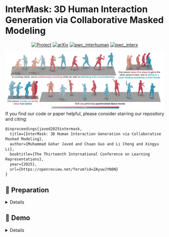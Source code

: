# InterMask: 3D Human Interaction Generation via Collaborative Masked Modeling

 <p align="center">
    <a href="https://gohar-malik.github.io/intermask/"><img alt="Project" src="https://img.shields.io/badge/-Project%20Page-lightgrey?logo=Google%20Chrome&color=informational&logoColor=white"></a>
    <a href="https://arxiv.org/abs/2410.10010"><img alt="arXiv" src="https://img.shields.io/badge/arXiv-2410.10010-b31b1b.svg"></a>
    <a href="https://paperswithcode.com/sota/motion-synthesis-on-interhuman?p=intermask-3d-human-interaction-generation-via"><img alt="pwc_interhuman" src="https://img.shields.io/endpoint.svg?url=https://paperswithcode.com/badge/intermask-3d-human-interaction-generation-via/motion-synthesis-on-interhuman"></a>
   <a href="https://paperswithcode.com/sota/motion-synthesis-on-inter-x?p=intermask-3d-human-interaction-generation-via"><img alt="pwc_interx" src="https://img.shields.io/endpoint.svg?url=https://paperswithcode.com/badge/intermask-3d-human-interaction-generation-via/motion-synthesis-on-inter-x"></a>
  </p>

![teaser_image](assets/teaser.jpg)
If you find our code or paper helpful, please consider starring our repository and citing:
```
@inproceedings{javed2025intermask,
  title={InterMask: 3D Human Interaction Generation via Collaborative Masked Modeling},
  author={Muhammad Gohar Javed and Chuan Guo and Li Cheng and Xingyu Li},
  booktitle={The Thirteenth International Conference on Learning Representations},
  year={2025},
  url={https://openreview.net/forum?id=ZAyuwJYN8N}
}
```

## :round_pushpin: Preparation

<details>
  
### 1. Setup Environment
```
conda env create -f environment.yml
conda activate intermask
```
The code was tested on Python 3.7.7 and PyTorch 1.13.1

### 2. Models and Dependencies

#### Download Pre-trained Models
```
bash prepare/download_models.py
```

#### Download Evaluation Models
For evaluation only. Obtained from the [InterGen github repo](https://github.com/tr3e/InterGen/tree/master).
```
bash prepare/download_evaluator.sh
```

The download scripts use the [gdown](https://github.com/wkentaro/gdown) package. If you face problems try running the following command and try again. Solution is from this [github issue](https://github.com/wkentaro/gdown/issues/110#issuecomment-913561232).
```
rm -f ~/.cache/gdown/cookies.json
```

### 3. Get Data

#### InterHuman
Follow the instructions in the [InterGen github repo](https://github.com/tr3e/InterGen/tree/master?tab=readme-ov-file#2-get-data) to download the InterHuman dataset and place it in the `./data/InterHuman/` foler and unzip the `motions_processed.zip` archive such that the directory structure looks like:
```
./data
├── InterHuman
    ├── annots
    ├── LICENSE.md
    ├── motions
    ├── motions_processed
    └── split
```
</details>

## :rocket: Demo
<details>

```
python infer.py --gpu_id 0 --dataset_name interhuman --name trans_default
```

The inference script obtains text prompts from the file `./prompts.txt`. The format is each text prompt per line. By default the script generateds motion of 3 seconds in length. In our work, motion is in 30 fps.

The output files are stored under folder `./checkpoints/<dataset_name>/<name>/animation_infer/`, which is this case would be `./checkpoints/interhuman/trans_default/animation_infer/`. The output files are organized as follows:
* `keypoint_npy`: generated motions with shape of (nframe, 22, 9) for each interacting individual, under subfolder.
* `keypoint_mp4`: stick figure animation in mp4 format, with two viewpoints.

We also apply naive foot ik to the generated motions, see files with prefix `ik_`. It sometimes works well, but sometimes will fail.
</details>